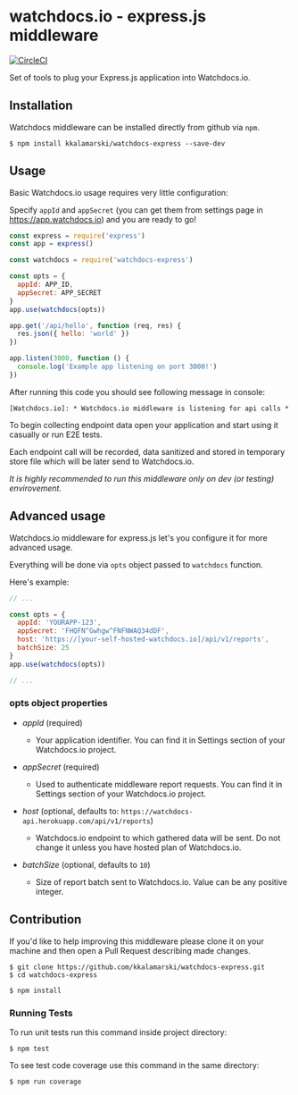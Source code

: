 # watchdocs.io - express.js middleware  
[![CircleCI](https://circleci.com/gh/kkalamarski/watchdocs-express.svg?style=svg)](https://circleci.com/gh/kkalamarski/watchdocs-express)

Set of tools to plug your Express.js application into Watchdocs.io.

## Installation
Watchdocs middleware can be installed directly from github via `npm`.

```
$ npm install kkalamarski/watchdocs-express --save-dev
```

## Usage
Basic Watchdocs.io usage requires very little configuration:

Specify `appId` and `appSecret` (you can get them from settings page in https://app.watchdocs.io) and you are ready to go!
```javascript
const express = require('express')
const app = express()

const watchdocs = require('watchdocs-express')

const opts = {
  appId: APP_ID,
  appSecret: APP_SECRET
}
app.use(watchdocs(opts))

app.get('/api/hello', function (req, res) {
  res.json({ hello: 'world' })
})

app.listen(3000, function () {
  console.log('Example app listening on port 3000!')
})

```

After running this code you should see following message in console:

`[Watchdocs.io]: * Watchdocs.io middleware is listening for api calls *`

To begin collecting endpoint data open your application and start using it casually or run E2E tests.

Each endpoint call will be recorded, data sanitized and stored in temporary store file which will be later send to Watchdocs.io.

*It is highly recommended to run this middleware only on dev (or testing) envirovement.*

## Advanced usage
Watchdocs.io middleware for express.js let's you configure it for more advanced usage.

Everything will be done via `opts` object passed to `watchdocs` function.

Here's example:

```javascript
// ...

const opts = {
  appId: 'YOURAPP-123',
  appSecret: 'FHQFN^Gwhgw^FNFNWAQ34dDF',
  host: 'https://[your-self-hosted-watchdocs.io]/api/v1/reports',
  batchSize: 25
}
app.use(watchdocs(opts))

// ...
```

### opts object properties
* *appId* (required)
  * Your application identifier. You can find it in Settings section of your Watchdocs.io project.


* *appSecret* (required)
  * Used to authenticate middleware report requests. You can find it in Settings section of your Watchdocs.io project.


* *host* (optional, defaults to: `https://watchdocs-api.herokuapp.com/api/v1/reports`)
  * Watchdocs.io endpoint to which gathered data will be sent. Do not change it unless you have hosted plan of Watchdocs.io.


* *batchSize* (optional, defaults to `10`)
  * Size of report batch sent to Watchdocs.io. Value can be any positive integer.


## Contribution
If you'd like to help improving this middleware please clone it on your machine and then open a Pull Request describing made changes.

```
$ git clone https://github.com/kkalamarski/watchdocs-express.git
$ cd watchdocs-express

$ npm install
```

### Running Tests
To run unit tests run this command inside project directory:
```
$ npm test
```

To see test code coverage use this command in the same directory:
```
$ npm run coverage
```
